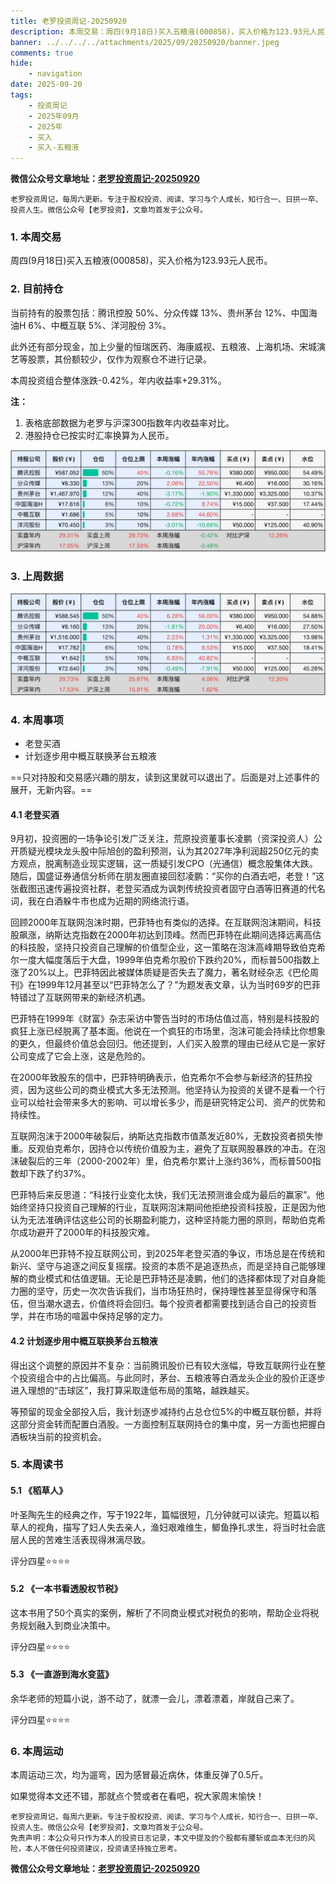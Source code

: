 ```yaml
---
title: 老罗投资周记-20250920
description: 本周交易：周四(9月18日)买入五粮液(000858)，买入价格为123.93元人民币。当前持有的股票包括：腾讯控股 50%、分众传媒 13%、贵州茅台 12%、中国海油H 6%、中概互联 5%、洋河股份 3%。此外还有部分现金，加上少量的恒瑞医药、海康威视、五粮液、上海机场、宋城演艺等股票，其份额较少，仅作为观察仓不进行记录。本周投资组合整体涨跌-0.42%，年内收益率+29.31%。
banner: ../../../../attachments/2025/09/20250920/banner.jpeg
comments: true
hide:
    - navigation
date: 2025-09-20
tags:
    - 投资周记
    - 2025年09月
    - 2025年
    - 买入
    - 买入-五粮液
---
```


__微信公众号文章地址：[老罗投资周记-20250920](https://mp.weixin.qq.com/s/7zPdSdYGWfWAayCTVUQDRw)__

```
老罗投资周记，每周六更新。专注于股权投资、阅读、学习与个人成长，知行合一、日拱一卒、投资人生。微信公众号【老罗投资】，文章均首发于公众号。
```

### 1. 本周交易

周四(9月18日)买入五粮液(000858)，买入价格为123.93元人民币。

### 2. 目前持仓

当前持有的股票包括：腾讯控股 50%、分众传媒 13%、贵州茅台 12%、中国海油H 6%、中概互联 5%、洋河股份 3%。

此外还有部分现金，加上少量的恒瑞医药、海康威视、五粮液、上海机场、宋城演艺等股票，其份额较少，仅作为观察仓不进行记录。

本周投资组合整体涨跌<span class="green">-0.42%</span>，年内收益率<span class="red">+29.31%</span>。

**注：**

1. 表格底部数据为老罗与沪深300指数年内收益率对比。
2. 港股持仓已按实时汇率换算为人民币。

![目前持仓](../../../attachments/2025/09/20250920/1.png)

### 3. 上周数据

![上周数据](../../../attachments/2025/09/20250920/2.png)

### 4. 本周事项

+ 老登买酒
+ 计划逐步用中概互联换茅台五粮液

==只对持股和交易感兴趣的朋友，读到这里就可以退出了。后面是对上述事件的展开，无新内容。==

#### 4.1 老登买酒

9月初，投资圈的一场争论引发广泛关注，荒原投资董事长凌鹏（资深投资人）公开质疑光模块龙头股中际旭创的盈利预测，认为其2027年净利润超250亿元的卖方观点，脱离制造业现实逻辑，这一质疑引发CPO（光通信）概念股集体大跌。随后，国盛证券通信分析师在朋友圈直接回怼凌鹏：“买你的白酒去吧，老登！”这张截图迅速传遍投资社群，老登买酒成为讽刺传统投资者固守白酒等旧赛道的代名词，我在白酒躲牛市也成为近期的网络流行语。

回顾2000年互联网泡沫时期，巴菲特也有类似的选择。在互联网泡沫期间，科技股飙涨，纳斯达克指数在2000年初达到顶峰。然而巴菲特在此期间选择远离高估的科技股，坚持只投资自己理解的价值型企业，这一策略在泡沫高峰期导致伯克希尔一度大幅度落后于大盘，1999年伯克希尔股价下跌约20%，而标普500指数上涨了20%以上。巴菲特因此被媒体质疑是否失去了魔力，著名财经杂志《巴伦周刊》在1999年12月甚至以“巴菲特怎么了？”为题发表文章，认为当时69岁的巴菲特错过了互联网带来的新经济机遇。

巴菲特在1999年《财富》杂志采访中警告当时的市场估值过高，特别是科技股的疯狂上涨已经脱离了基本面。他说在一个疯狂的市场里，泡沫可能会持续比你想象的更久，但最终价值总会回归。他还提到，人们买入股票的理由已经从它是一家好公司变成了它会上涨，这是危险的。

在2000年致股东的信中，巴菲特明确表示，伯克希尔不会参与新经济的狂热投资，因为这些公司的商业模式大多无法预测。他坚持认为投资的关键不是看一个行业可以给社会带来多大的影响、可以增长多少，而是研究特定公司、资产的优势和持续性。

互联网泡沫于2000年破裂后，纳斯达克指数市值蒸发近80%，无数投资者损失惨重。反观伯克希尔，因持仓以传统价值股为主，避免了互联网股暴跌的冲击。在泡沫破裂后的三年（2000-2002年）里，伯克希尔累计上涨约36%，而标普500指数却下跌了约37%。

巴菲特后来反思道：“科技行业变化太快，我们无法预测谁会成为最后的赢家”。他始终坚持只投资自己理解的行业，互联网泡沫期间他拒绝投资科技股，正是因为他认为无法准确评估这些公司的长期盈利能力，这种坚持能力圈的原则，帮助伯克希尔成功避开了2000年的科技股灾难。

从2000年巴菲特不投互联网公司，到2025年老登买酒的争议，市场总是在传统和新兴、坚守与追逐之间反复摇摆。投资的本质不是追逐热点，而是坚持自己能够理解的商业模式和估值逻辑。无论是巴菲特还是凌鹏，他们的选择都体现了对自身能力圈的坚守，历史一次次告诉我们，当市场狂热时，保持理性甚至显得保守和落伍，但当潮水退去，价值终将会回归。每个投资者都需要找到适合自己的投资哲学，并在市场的喧嚣中保持足够的定力。

#### 4.2 计划逐步用中概互联换茅台五粮液

得出这个调整的原因并不复杂：当前腾讯股价已有较大涨幅，导致互联网行业在整个投资组合中的占比偏高。与此同时，茅台、五粮液等白酒龙头企业的股价正逐步进入理想的“击球区”，我打算采取逢低布局的策略，越跌越买。

等预留的现金全部投入后，我计划逐步减持约占总仓位5%的中概互联份额，并将这部分资金转而配置白酒股。一方面控制互联网持仓的集中度，另一方面也把握白酒板块当前的投资机会。

### 5. 本周读书

#### 5.1 《稻草人》

叶圣陶先生的经典之作，写于1922年，篇幅很短，几分钟就可以读完。短篇以稻草人的视角，描写了妇人失去亲人，渔妇艰难维生，鲫鱼挣扎求生，将当时社会底层人民的苦难生活表现得淋漓尽致。

评分四星⭐️⭐️⭐️⭐️

#### 5.2 《一本书看透股权节税》

这本书用了50个真实的案例，解析了不同商业模式对税负的影响，帮助企业将税务规划融入到商业决策中。

评分四星⭐️⭐️⭐️⭐️

#### 5.3 《一直游到海水变蓝》

余华老师的短篇小说，游不动了，就漂一会儿，漂着漂着，岸就自己来了。

评分四星⭐️⭐️⭐️⭐️

### 6. 本周运动

本周运动三次，均为遛弯，因为感冒最近病休，体重反弹了0.5斤。

如果觉得本文还不错，那就点个赞或者在看吧，祝大家周末愉快！

```
老罗投资周记，每周六更新。专注于股权投资、阅读、学习与个人成长，知行合一、日拱一卒、投资人生。微信公众号【老罗投资】，文章均首发于公众号。
免责声明：本公众号只作为本人的投资日志记录，本文中提及的个股都有腰斩或血本无归的风险，本人不做任何投资建议，投资请坚持独立思考。
```

__微信公众号文章地址：[老罗投资周记-20250920](https://mp.weixin.qq.com/s/7zPdSdYGWfWAayCTVUQDRw)__
